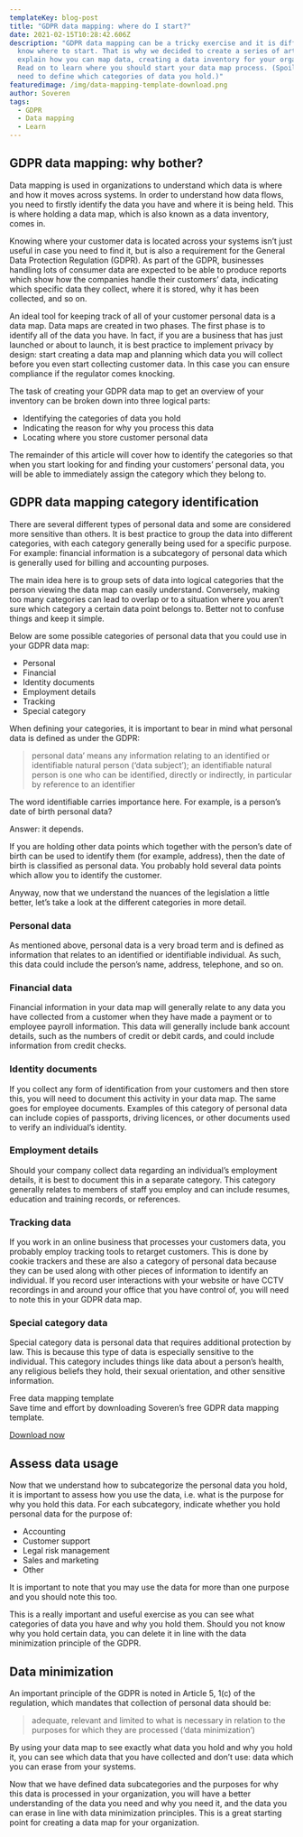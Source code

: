 ```yaml
---
templateKey: blog-post
title: "GDPR data mapping: where do I start?"
date: 2021-02-15T10:28:42.606Z
description: "GDPR data mapping can be a tricky exercise and it is difficult to
  know where to start. That is why we decided to create a series of articles to
  explain how you can map data, creating a data inventory for your organization.
  Read on to learn where you should start your data map process. (Spoiler: you
  need to define which categories of data you hold.)"
featuredimage: /img/data-mapping-template-download.png
author: Soveren
tags:
  - GDPR
  - Data mapping
  - Learn
---
```

## GDPR data mapping: why bother?

Data mapping is used in organizations to understand which data is where and how it moves across systems. In order to understand how data flows, you need to firstly identify the data you have and where it is being held. This is where holding a data map, which is also known as a data inventory, comes in.

Knowing where your customer data is located across your systems isn’t just useful in case you need to find it, but is also a requirement for the General Data Protection Regulation (GDPR). As part of the GDPR, businesses handling lots of consumer data are expected to be able to produce reports which show how the companies handle their customers’ data, indicating which specific data they collect, where it is stored, why it has been collected, and so on.

An ideal tool for keeping track of all of your customer personal data is a data map. Data maps are created in two phases. The first phase is to identify all of the data you have. In fact, if you are a business that has just launched or about to launch, it is best practice to implement privacy by design: start creating a data map and planning which data you will collect before you even start collecting customer data. In this case you can ensure compliance if the regulator comes knocking.

The task of creating your GDPR data map to get an overview of your inventory can be broken down into three logical parts:

* Identifying the categories of data you hold
* Indicating the reason for why you process this data
* Locating where you store customer personal data

The remainder of this article will cover how to identify the categories so that when you start looking for and finding your customers’ personal data, you will be able to immediately assign the category which they belong to.

## GDPR data mapping category identification

There are several different types of personal data and some are considered more sensitive than others. It is best practice to group the data into different categories, with each category generally being used for a specific purpose. For example: financial information is a subcategory of personal data which is generally used for billing and accounting purposes.

The main idea here is to group sets of data into logical categories that the person viewing the data map can easily understand. Conversely, making too many categories can lead to overlap or to a situation where you aren’t sure which category a certain data point belongs to. Better not to confuse things and keep it simple.

Below are some possible categories of personal data that you could use in your GDPR data map:

* Personal
* Financial
* Identity documents
* Employment details
* Tracking
* Special category

When defining your categories, it is important to bear in mind what personal data is defined as under the GDPR:

> personal data’ means any information relating to an identified or identifiable natural person (‘data subject’); an identifiable natural person is one who can be identified, directly or indirectly, in particular by reference to an identifier

The word identifiable carries importance here. For example, is a person’s date of birth personal data?

Answer: it depends.

If you are holding other data points which together with the person’s date of birth can be used to identify them (for example, address), then the date of birth is classified as personal data. You probably hold several data points which allow you to identify the customer.

Anyway, now that we understand the nuances of the legislation a little better, let’s take a look at the different categories in more detail.

### Personal data

As mentioned above, personal data is a very broad term and is defined as information that relates to an identified or identifiable individual. As such, this data could include the person’s name, address, telephone, and so on.

### Financial data

Financial information in your data map will generally relate to any data you have collected from a customer when they have made a payment or to employee payroll information. This data will generally include bank account details, such as the numbers of credit or debit cards, and could include information from credit checks.

### Identity documents

If you collect any form of identification from your customers and then store this, you will need to document this activity in your data map. The same goes for employee documents. Examples of this category of personal data can include copies of passports, driving licences, or other documents used to verify an individual’s identity.

### Employment details

Should your company collect data regarding an individual’s employment details, it is best to document this in a separate category. This category generally relates to members of staff you employ and can include resumes, education and training records, or references.

### Tracking data

If you work in an online business that processes your customers data, you probably employ tracking tools to retarget customers. This is done by cookie trackers and these are also a category of personal data because they can be used along with other pieces of information to identify an individual. If you record user interactions with your website or have CCTV recordings in and around your office that you have control of, you will need to note this in your GDPR data map.

### Special category data

Special category data is personal data that requires additional protection by law. This is because this type of data is especially sensitive to the individual. This category includes things like data about a person’s health, any religious beliefs they hold, their sexual orientation, and other sensitive information.

<div class="mappingTemplate">

<div class="mappingTemplate__header">Free data mapping template</div>

<div class="mappingTemplate__description">
Save time and effort by downloading Soveren’s free GDPR data mapping template.</div>

<a href="/data-mapping-template" class='button button_big mappingTemplate__button'>Download now</a>

</div>

## Assess data usage

Now that we understand how to subcategorize the personal data you hold, it is important to assess how you use the data, i.e. what is the purpose for why you hold this data. For each subcategory, indicate whether you hold personal data for the purpose of:

* Accounting
* Customer support
* Legal risk management
* Sales and marketing
* Other

It is important to note that you may use the data for more than one purpose and you should note this too.

This is a really important and useful exercise as you can see what categories of data you have and why you hold them. Should you not know why you hold certain data, you can delete it in line with the data minimization principle of the GDPR.

## Data minimization

An important principle of the GDPR is noted in Article 5, 1(c) of the regulation, which mandates that collection of personal data should be:

> adequate, relevant and limited to what is necessary in relation to the purposes for which they are processed (‘data minimization’)

By using your data map to see exactly what data you hold and why you hold it, you can see which data that you have collected and don’t use: data which you can erase from your systems.

Now that we have defined data subcategories and the purposes for why this data is processed in your organization, you will have a better understanding of the data you need and why you need it, and the data you can erase in line with data minimization principles. This is a great starting point for creating a data map for your organization.